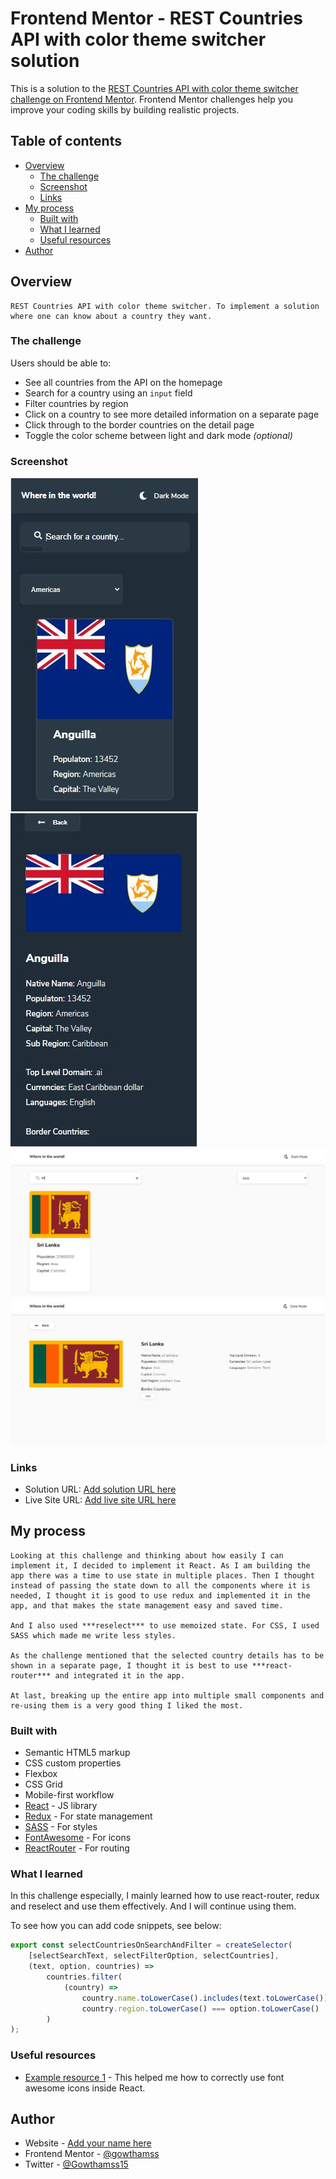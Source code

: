 # Frontend Mentor - REST Countries API with color theme switcher solution

This is a solution to the [REST Countries API with color theme switcher challenge on Frontend Mentor](https://www.frontendmentor.io/challenges/rest-countries-api-with-color-theme-switcher-5cacc469fec04111f7b848ca). Frontend Mentor challenges help you improve your coding skills by building realistic projects.

## Table of contents

-   [Overview](#overview)
    -   [The challenge](#the-challenge)
    -   [Screenshot](#screenshot)
    -   [Links](#links)
-   [My process](#my-process)
    -   [Built with](#built-with)
    -   [What I learned](#what-i-learned)
    -   [Useful resources](#useful-resources)
-   [Author](#author)

## Overview

    REST Countries API with color theme switcher. To implement a solution where one can know about a country they want.

### The challenge

Users should be able to:

-   See all countries from the API on the homepage
-   Search for a country using an `input` field
-   Filter countries by region
-   Click on a country to see more detailed information on a separate page
-   Click through to the border countries on the detail page
-   Toggle the color scheme between light and dark mode _(optional)_

### Screenshot

![](./src/assets/screenshots/mobile-home.JPG)
![](./src/assets/screenshots/mobile-detail.JPG)
![](./src/assets/screenshots/desktop-home.JPG)
![](./src/assets/screenshots/desktop-detail.JPG)

### Links

-   Solution URL: [Add solution URL here](https://github.com/gowthamss/react-countries)
-   Live Site URL: [Add live site URL here](https://gowthamss.github.io/react-countries/)

## My process

    Looking at this challenge and thinking about how easily I can implement it, I decided to implement it React. As I am building the app there was a time to use state in multiple places. Then I thought instead of passing the state down to all the components where it is needed, I thought it is good to use redux and implemented it in the app, and that makes the state management easy and saved time.

    And I also used ***reselect*** to use memoized state. For CSS, I used SASS which made me write less styles.

    As the challenge mentioned that the selected country details has to be shown in a separate page, I thought it is best to use ***react-router*** and integrated it in the app.

    At last, breaking up the entire app into multiple small components and re-using them is a very good thing I liked the most.

### Built with

-   Semantic HTML5 markup
-   CSS custom properties
-   Flexbox
-   CSS Grid
-   Mobile-first workflow
-   [React](https://reactjs.org/) - JS library
-   [Redux](https://redux.js.org/) - For state management
-   [SASS](https://sass-lang.com/) - For styles
-   [FontAwesome](https://fontawesome.com/) - For icons
-   [ReactRouter](https://reactrouter.com/) - For routing

### What I learned

In this challenge especially, I mainly learned how to use react-router, redux and reselect and use them effectively. And I will continue using them.

To see how you can add code snippets, see below:

```js
export const selectCountriesOnSearchAndFilter = createSelector(
    [selectSearchText, selectFilterOption, selectCountries],
    (text, option, countries) =>
        countries.filter(
            (country) =>
                country.name.toLowerCase().includes(text.toLowerCase()) &&
                country.region.toLowerCase() === option.toLowerCase()
        )
);
```

### Useful resources

-   [Example resource 1](https://www.digitalocean.com/community/tutorials/how-to-use-font-awesome-5-with-react) - This helped me how to correctly use font awesome icons inside React.

## Author

-   Website - [Add your name here](https://www.your-site.com)
-   Frontend Mentor - [@gowthamss](https://www.frontendmentor.io/profile/gowthamss)
-   Twitter - [@Gowthamss15](https://www.twitter.com/Gowthamss15)

